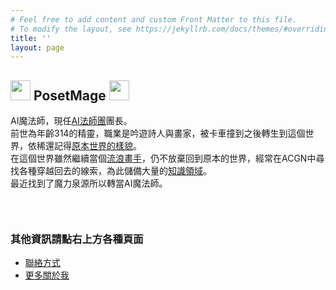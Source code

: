 ```yaml
---
# Feel free to add content and custom Front Matter to this file.
# To modify the layout, see https://jekyllrb.com/docs/themes/#overriding-theme-defaults
title: ''
layout: page
---
```


## <img src="/Images/Icon/PosetMage_t.png" Height="32" /> PosetMage <img src="/Images/Icon/PosetMage_t.png" Height="32" />

AI魔法師，現任[AI法師團](https://discord.gg/rNUGE7fzY8)團長。  
前世為年齡314的精靈，職業是吟遊詩人與畫家，被卡車撞到之後轉生到這個世界，依稀還記得[原本世界的樣貌](/SettingBook/)。  
在這個世界雖然繼續當個[流浪畫手](https://www.facebook.com/LatticeMage)，仍不放棄回到原本的世界，經常在ACGN中尋找各種穿越回去的線索，為此儲備大量的[知識領域](https://wiki.posetmage.com)。  
最近找到了魔力泉源所以轉當AI魔法師。  

<div style="height: 30px;"></div>

### 其他資訊請點右上方各種頁面
* [聯絡方式](/Contact)
* [更多關於我](/About)